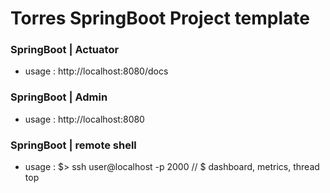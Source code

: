 # Torres SpringBoot Project template

### SpringBoot | Actuator
- usage : http://localhost:8080/docs
### SpringBoot | Admin
- usage : http://localhost:8080
### SpringBoot | remote shell
- usage : $> ssh user@localhost -p 2000  // $ dashboard, metrics, thread top
